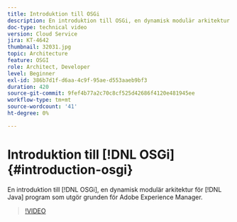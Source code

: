 ```yaml
---
title: Introduktion till OSGi
description: En introduktion till OSGi, en dynamisk modulär arkitektur för Java-applikationer som är grunden för Adobe Experience Manager.
doc-type: technical video
version: Cloud Service
jira: KT-4642
thumbnail: 32031.jpg
topic: Architecture
feature: OSGI
role: Architect, Developer
level: Beginner
exl-id: 386b7d1f-d6aa-4c9f-95ae-d553aaeb9bf3
duration: 420
source-git-commit: 9fef4b77a2c70c8cf525d42686f4120e481945ee
workflow-type: tm+mt
source-wordcount: '41'
ht-degree: 0%

---
```


# Introduktion till [!DNL OSGi] {#introduction-osgi}

En introduktion till [!DNL OSGi], en dynamisk modulär arkitektur för [!DNL Java] program som utgör grunden för Adobe Experience Manager.

>[!VIDEO](https://video.tv.adobe.com/v/32031?quality=12&learn=on)
